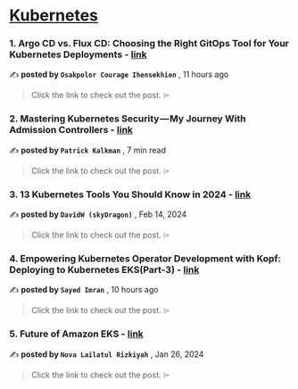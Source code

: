
<h1><a href=https://medium.com/tag/kubernetes/recommended target="_blank" rel="noopener noreferrer">Kubernetes</a></h1>
<h3>1. Argo CD vs. Flux CD: Choosing the Right GitOps Tool for Your Kubernetes Deployments - <a href=https://medium.com/@osascourage27/argo-cd-vs-flux-cd-choosing-the-right-gitops-tool-for-your-kubernetes-deployments-dbe93b598c69?source=tag_recommended_feed---------0-84----------kubernetes----------eb28a16d_eeb8_4402_8412_a3c467fe9267------- target="_blank" rel="noopener noreferrer">link</a></h3>

✍️ **posted by `Osakpolor Courage Ihensekhien`** <date> , 11 hours ago</date>

<blockquote>Click the link to check out the post. ⌲</blockquote>

<h3>2. Mastering Kubernetes Security — My Journey With Admission Controllers - <a href=https://medium.com/itnext/mastering-kubernetes-security-my-journey-with-admission-controllers-ca6f163e8c2a?source=tag_recommended_feed---------1-107----------kubernetes----------eb28a16d_eeb8_4402_8412_a3c467fe9267------- target="_blank" rel="noopener noreferrer">link</a></h3>

✍️ **posted by `Patrick Kalkman`** <date> , 7 min read</date>

<blockquote>Click the link to check out the post. ⌲</blockquote>

<h3>3. 13 Kubernetes Tools You Should Know in 2024 - <a href=https://medium.com/overcast-blog/13-kubernetes-tools-your-should-know-in-2024-4e857124c176?source=tag_recommended_feed---------2-85----------kubernetes----------eb28a16d_eeb8_4402_8412_a3c467fe9267------- target="_blank" rel="noopener noreferrer">link</a></h3>

✍️ **posted by `DavidW (skyDragon)`** <date> , Feb 14, 2024</date>

<blockquote>Click the link to check out the post. ⌲</blockquote>

<h3>4. Empowering Kubernetes Operator Development with Kopf: Deploying to Kubernetes EKS(Part-3) - <a href=https://medium.com/@sayed-imran/empowering-kubernetes-operator-development-with-kopf-deploying-to-kubernetes-eks-part-3-ce101db2947c?source=tag_recommended_feed---------3-84----------kubernetes----------eb28a16d_eeb8_4402_8412_a3c467fe9267------- target="_blank" rel="noopener noreferrer">link</a></h3>

✍️ **posted by `Sayed Imran`** <date> , 10 hours ago</date>

<blockquote>Click the link to check out the post. ⌲</blockquote>

<h3>5. Future of Amazon EKS - <a href=https://medium.com/it-newbies-note/future-of-amazon-eks-f32abd083729?source=tag_recommended_feed---------4-107----------kubernetes----------eb28a16d_eeb8_4402_8412_a3c467fe9267------- target="_blank" rel="noopener noreferrer">link</a></h3>

✍️ **posted by `Nova Lailatul Rizkiyah`** <date> , Jan 26, 2024</date>

<blockquote>Click the link to check out the post. ⌲</blockquote>

